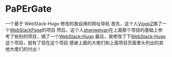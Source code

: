 # PaPErGate
一个基于 WebStack-Hugo 修改的我自用的网址导航
首先，这个人[ViggoZ](https://github.com/ViggoZ)搞了一个[WebStackPage](https://github.com/WebStackPage/WebStackPage.github.io)的项目
然后，这个人[shenweiyan](https://github.com/shenweiyan)在上面那个项目的基础上参考了些别的项目，搞了一个[WebStack-Hugo](https://github.com/shenweiyan/WebStack-Hugo)
最后，我修改了下[WebStack-Hugo](https://github.com/shenweiyan/WebStack-Hugo)这个项目，就有了现在这个项目
感谢上面的大佬们和上面项目页面里头列出的其他大佬们的付出！
